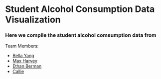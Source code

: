 # Student Alcohol Consumption Data Visualization

### Here we compile the student alcohol comsumption data from

Team Members:
* [Bella Yang](bella)
* [Max Harvey](Max)
* [Ethan Berman](ethan)
* [Callie](callie)
